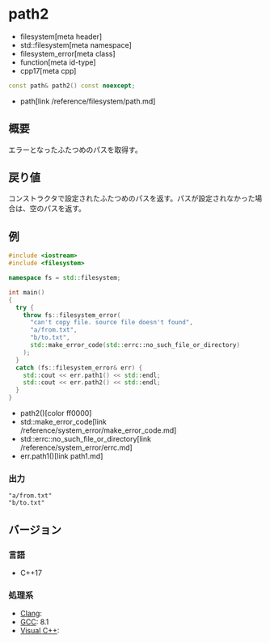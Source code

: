 # path2
* filesystem[meta header]
* std::filesystem[meta namespace]
* filesystem_error[meta class]
* function[meta id-type]
* cpp17[meta cpp]

```cpp
const path& path2() const noexcept;
```
* path[link /reference/filesystem/path.md]

## 概要
エラーとなったふたつめのパスを取得す。


## 戻り値
コンストラクタで設定されたふたつめのパスを返す。パスが設定されなかった場合は、空のパスを返す。


## 例
```cpp example
#include <iostream>
#include <filesystem>

namespace fs = std::filesystem;

int main()
{
  try {
    throw fs::filesystem_error(
      "can't copy file. source file doesn't found",
      "a/from.txt",
      "b/to.txt",
      std::make_error_code(std::errc::no_such_file_or_directory)
    );
  }
  catch (fs::filesystem_error& err) {
    std::cout << err.path1() << std::endl;
    std::cout << err.path2() << std::endl;
  }
}
```
* path2()[color ff0000]
* std::make_error_code[link /reference/system_error/make_error_code.md]
* std::errc::no_such_file_or_directory[link /reference/system_error/errc.md]
* err.path1()[link path1.md]

### 出力
```
"a/from.txt"
"b/to.txt"
```

## バージョン
### 言語
- C++17

### 処理系
- [Clang](/implementation.md#clang):
- [GCC](/implementation.md#gcc): 8.1
- [Visual C++](/implementation.md#visual_cpp):
